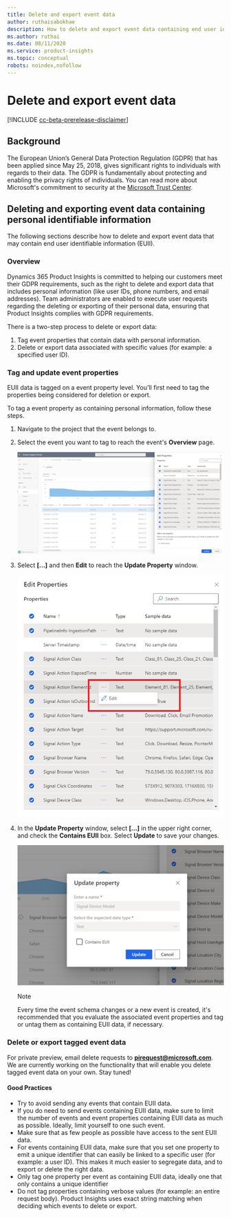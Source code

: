 ```yaml
---
title: Delete and export event data 
author: ruthaisabokhae
description: How to delete and export event data containing end user identifiable information (EUII)
ms.author: ruthai
ms.date: 08/11/2020
ms.service: product-insights
ms.topic: conceptual
robots: noindex,nofollow
---
```


# Delete and export event data

[!INCLUDE [cc-beta-prerelease-disclaimer]( ../includes/cc-beta-prerelease-disclaimer.md)]

## Background

The European Union’s General Data Protection Regulation (GDPR) that has been applied since May 25, 2018, gives significant rights to individuals with regards to their data. The GDPR is fundamentally about protecting and enabling the privacy rights of individuals. You can read more about Microsoft's commitment to security at the [Microsoft Trust Center](https://www.microsoft.com/trust-center).

## Deleting and exporting event data containing personal identifiable information

The following sections describe how to delete and export event data that may contain end user identifiable information (EUII).

### Overview

Dynamics 365 Product Insights is committed to helping our customers meet their GDPR requirements, such as the right to delete and export data that includes personal information (like user IDs, phone numbers, and email addresses). Team administrators are enabled to execute user requests regarding the deleting or exporting of their personal data, ensuring that Product Insights complies with GDPR requirements.

There is a two-step process to delete or export data:

1. Tag event properties that contain data with personal information.
2. Delete or export data associated with specific values (for example: a specified user ID).

### Tag and update event properties

EUII data is tagged on a event property level. You'll first need to tag the properties being considered for deletion or export.

To tag a event property as containing personal information, follow these steps.

1. Navigate to the project that the event belongs to.
  
1. Select the event you want to tag to reach the event's **Overview** page.

   ![Select event](../media/SignalsOverview.png)
     
1. Select **[...]** and then **Edit** to reach the **Update Property** window.

   ![Edit event](../media/EditSignal.png)

1. In the **Update Property** window, select **[...]** in the upper right corner, and check the **Contains EUII** box. Select **Update** to save your changes.

   ![Save your changes](../media/UpdateEvent.png)

   > [!NOTE]
   > Every time the event schema changes or a new event is created, it's recommended that you evaluate the associated event properties and tag or untag them as containing EUII data, if necessary.

### Delete or export tagged event data

For private preview, email delete requests to **[pirequest@microsoft.com](mailto:pirequest@microsoft.com)**. We are currently working on the functionality that will enable you delete tagged event data on your own. Stay tuned!

#### Good Practices

* Try to avoid sending any events that contain EUII data.
* If you do need to send events containing EUII data, make sure to limit the number of events and event properties containing EUII data as much as possible. Ideally, limit yourself to one such event.
* Make sure that as few people as possible have access to the sent EUII data.
* For events containing EUII data, make sure that you set one property to emit a unique identifier that can easily be linked to a specific user (for example: a user ID). This makes it much easier to segregate data, and to export or delete the right data.
* Only tag one property per event as containing EUII data, ideally one that only contains a unique identifier
* Do not tag properties containing verbose values (for example: an entire request body). Product Insights uses exact string matching when deciding which events to delete or export.
